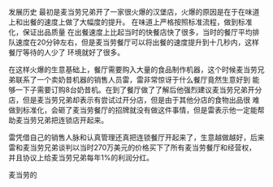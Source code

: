 发展历史
最初是麦当劳兄弟开了一家很火爆的汉堡店，火爆的原因是在于在味道上和出餐的速度上做了大幅度的提升。
在味道上严格按照标准流程，做到标准化，保证出品质量
在出餐速度上比起当时的快餐店快了很多，当时的餐厅平均排队速度在20分钟左右，但是麦当劳餐厅可以将出餐的速度提升到十几秒内，这样餐厅等待的人少了
环境就好了很多。

在这样火爆的生意基础上，餐厅需要购入大量的食品制作机器，这个时候麦当劳兄弟联系了一个卖奶昔机器的销售人员雷，雷非常惊讶于什么餐厅竟然生意好到
能够一下子需要订购8台奶昔机。在到了餐厅做了了解后他强烈建议麦当劳兄弟开分店，但是麦当劳兄弟却表示有尝试过开分店，但是由于其他分店的食物出品很
难做到标准化，会砸了麦当劳餐厅的招牌就没有做这件事情，但是雷表示他一定能帮助麦当劳兄弟把连锁店开起来。

雷凭借自己的销售人脉和认真管理还真把连锁餐厅开起来了，生意越做越好，后来雷和麦当劳兄弟谈判以当时270万美元的价格买下了所有麦当劳餐厅和经营权，
并且协议上给麦当劳兄弟每年1%的利润分红。


麦当劳的